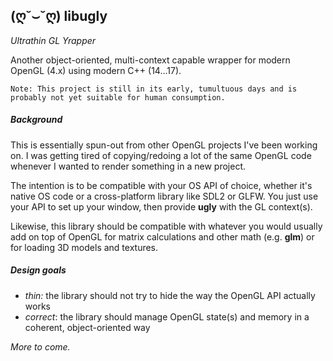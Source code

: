 ## (ღ˘⌣˘ღ)  **libugly**
_Ultrathin GL Yrapper_

Another object-oriented, multi-context capable wrapper for modern OpenGL (4.x) using modern C++ (14...17).

```Note: This project is still in its early, tumultuous days and is probably not yet suitable for human consumption.```

##### Background

This is essentially spun-out from other OpenGL projects I've been working on. I was getting tired of copying/redoing a lot of the same OpenGL code whenever I wanted to render something in a new project.

The intention is to be compatible with your OS API of choice, whether it's native OS code or a cross-platform library like SDL2 or GLFW. You just use your API to set up your window, then provide **ugly** with the GL context(s).

Likewise, this library should be compatible with whatever you would usually add on top of OpenGL for matrix calculations and other math (e.g. **glm**) or for loading 3D models and textures.


##### Design goals

- _thin:_ the library should not try to hide the way the OpenGL API actually works
- _correct_: the library should manage OpenGL state(s) and memory in a coherent, object-oriented way


_More to come._



